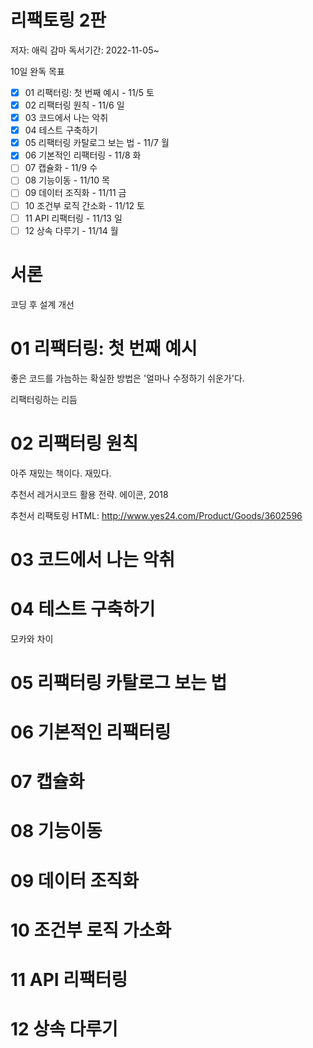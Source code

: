 # 리팩토링 2판

저자: 애릭 감마
독서기간: 2022-11-05~

10일 완독 목표

- [x] 01 리팩터링: 첫 번째 예시 - 11/5 토
- [x] 02 리팩터링 원칙 - 11/6 일
- [x] 03 코드에서 나는 악취
- [x] 04 테스트 구축하기
- [x] 05 리팩터링 카탈로그 보는 법 - 11/7 월
- [x] 06 기본적인 리팩터링 - 11/8 화
- [ ] 07 캡슐화 - 11/9 수
- [ ] 08 기능이동 - 11/10 목
- [ ] 09 데이터 조직화 - 11/11 금
- [ ] 10 조건부 로직 간소화 - 11/12 토
- [ ] 11 API 리팩터링 - 11/13 일
- [ ] 12 상속 다루기 - 11/14 월

# 서론

코딩 후 설계 개선

# 01 리팩터링: 첫 번째 예시

좋은 코드를 가늠하는 확실한 방법은 '얼마나 수정하기 쉬운가'다.

리팩터링하는 리듬

# 02 리팩터링 원칙

아주 재밌는 책이다. 재밌다.

추천서 레거시코드 활용 전략. 에이콘, 2018

추천서 리팩토링 HTML: http://www.yes24.com/Product/Goods/3602596

# 03 코드에서 나는 악취

# 04 테스트 구축하기

모카와 차이

# 05 리팩터링 카탈로그 보는 법

# 06 기본적인 리팩터링

# 07 캡슐화

# 08 기능이동

# 09 데이터 조직화

# 10 조건부 로직 가소화

# 11 API 리팩터링

# 12 상속 다루기
